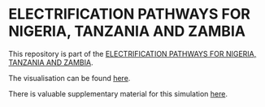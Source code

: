 # ELECTRIFICATION PATHWAYS FOR NIGERIA, TANZANIA AND ZAMBIA

This repository is part of the [ELECTRIFICATION PATHWAYS FOR NIGERIA, TANZANIA AND ZAMBIA]().

The visualisation can be found
[here](https://energy-data.github.io/nzt-electrification/).

There is valuable supplementary material for this simulation
[here](https://github.com/energy-data/nzt-electrification/tree/master/Annex-documents).
